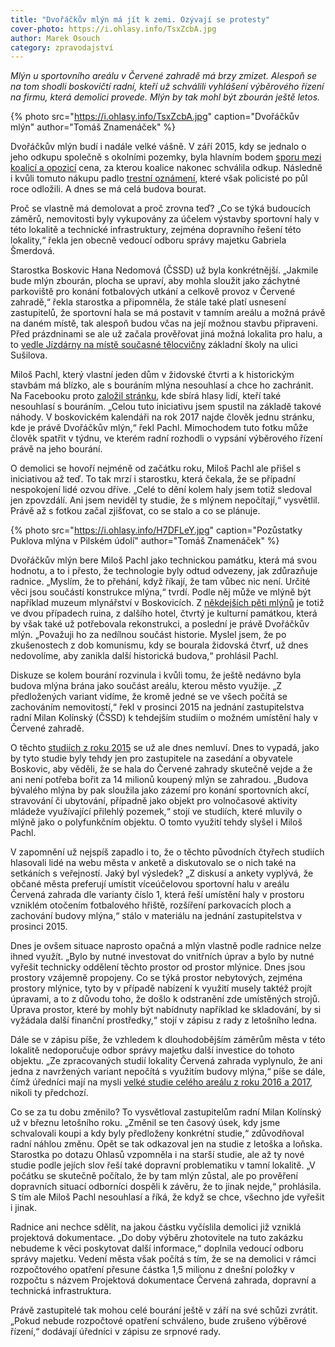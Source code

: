 ```yaml
---
title: "Dvořáčkův mlýn má jít k zemi. Ozývají se protesty"
cover-photo: https://i.ohlasy.info/TsxZcbA.jpg
author: Marek Osouch
category: zpravodajství
---
```


*Mlýn u sportovního areálu v Červené zahradě má brzy zmizet. Alespoň se na tom shodli boskovičtí radní, kteří už schválili vyhlášení výběrového řízení na firmu, která demolici provede. Mlýn by tak mohl být zbourán ještě letos.*

{% photo src="https://i.ohlasy.info/TsxZcbA.jpg" caption="Dvořáčkův mlýn" author="Tomáš Znamenáček" %}

Dvořáčkův mlýn budí i nadále velké vášně. V září 2015, kdy se jednalo o jeho odkupu společně s okolními pozemky, byla hlavním bodem [sporu mezi koalicí a opozicí](http://www.ohlasy.info/clanky/2015/10/dvorackuv-mlyn.html) cena, za kterou koalice nakonec schválila odkup. Následně i kvůli tomuto nákupu padlo [trestní oznámení](http://www.ohlasy.info/clanky/2016/01/cervenka-trestni-oznameni.html), které však policisté po půl roce odložili. A dnes se má celá budova bourat.

Proč se vlastně má demolovat a proč zrovna teď? „Co se týká budoucích záměrů, nemovitosti byly vykupovány za účelem výstavby sportovní haly v této lokalitě a technické infrastruktury, zejména dopravního řešení této lokality,“ řekla jen obecně vedoucí odboru správy majetku Gabriela Šmerdová.

Starostka Boskovic Hana Nedomová (ČSSD) už byla konkrétnější. „Jakmile bude mlýn zbourán, plocha se upraví, aby mohla sloužit jako záchytné parkoviště pro konání fotbalových utkání a celkově provoz v Červené zahradě,“ řekla starostka a připomněla, že stále také platí usnesení zastupitelů, že sportovní hala se má postavit v tamním areálu a možná právě na daném místě, tak alespoň budou včas na její možnou stavbu připraveni. Před prázdninami se ale už začala prověřovat jiná možná lokalita pro halu, a to [vedle Jízdárny na místě současné tělocvičny](http://www.ohlasy.info/clanky/2017/05/hala-susilova.html) základní školy na ulici Sušilova.

Miloš Pachl, který vlastní jeden dům v židovské čtvrti a k historickým stavbám má blízko, ale s bouráním mlýna nesouhlasí a chce ho zachránit. Na Facebooku proto [založil stránku](https://www.facebook.com/346915795733255/), kde sbírá hlasy lidí, kteří také nesouhlasí s bouráním. „Celou tuto iniciativu jsem spustil na základě takové náhody. V boskovickém kalendáři na rok 2017 najde člověk jednu stránku, kde je právě Dvořáčkův mlýn,“ řekl Pachl. Mimochodem tuto fotku může člověk spatřit v týdnu, ve kterém radní rozhodli o vypsání výběrového řízení právě na jeho bourání.

O demolici se hovoří nejméně od začátku roku, Miloš Pachl ale přišel s iniciativou až teď. To tak mrzí i starostku, která čekala, že se případní nespokojení lidé ozvou dříve. „Celé to dění kolem haly jsem totiž sledoval jen zpovzdálí. Ani jsem neviděl ty studie, že s mlýnem nepočítají,“ vysvětlil. Právě až s fotkou začal zjišťovat, co se stalo a co se plánuje.

{% photo src="https://i.ohlasy.info/H7DFLeY.jpg" caption="Pozůstatky Puklova mlýna v Pilském údolí" author="Tomáš Znamenáček" %}

Dvořáčkův mlýn bere Miloš Pachl jako technickou památku, která má svou hodnotu, a to i přesto, že technologie byly odtud odvezeny, jak zdůrazňuje radnice. „Myslím, že to přehání, když říkají, že tam vůbec nic není. Určité věci jsou součástí konstrukce mlýna,“ tvrdí. Podle něj může ve mlýně být například muzeum mlynářství v Boskovicích. Z [někdejších pěti mlýnů](http://www.ohlasy.info/clanky/2016/03/mlyny.html) je totiž ve dvou případech ruina, z dalšího hotel, čtvrtý je kulturní památkou, která by však také už potřebovala rekonstrukci, a poslední je právě Dvořáčkův mlýn. „Považuji ho za nedílnou součást historie. Myslel jsem, že po zkušenostech z dob komunismu, kdy se bourala židovská čtvrť, už dnes nedovolíme, aby zanikla další historická budova,“ prohlásil Pachl.

Diskuze se kolem bourání rozvinula i kvůli tomu, že ještě nedávno byla budova mlýna brána jako součást areálu, kterou město využije. „Z předložených variant vidíme, že kromě jedné se ve všech počítá se zachováním nemovitostí,“ řekl v prosinci 2015 na jednání zastupitelstva radní Milan Kolínský (ČSSD) k tehdejším studiím o možném umístění haly v Červené zahradě.

O těchto [studiích z roku 2015](http://www.ohlasy.info/clanky/2015/11/varianty-haly.html) se už ale dnes nemluví. Dnes to vypadá, jako by tyto studie byly tehdy jen pro zastupitele na zasedání a obyvatele Boskovic, aby věděli, že se hala do Červené zahrady skutečně vejde a že ani není potřeba bořit za 14 milionů koupený mlýn se zahradou. „Budova bývalého mlýna by pak sloužila jako zázemí pro konání sportovních akcí, stravování či ubytování, případně jako objekt pro volnočasové aktivity mládeže využívající přilehlý pozemek,“ stojí ve studiích, které mluvily o mlýně jako o polyfunkčním objektu. O tomto využití tehdy slyšel i Miloš Pachl.

V zapomnění už nejspíš zapadlo i to, že o těchto původních čtyřech studiích hlasovali lidé na webu města v anketě a diskutovalo se o nich také na setkáních s veřejností. Jaký byl výsledek? „Z diskusí a ankety vyplývá, že občané města preferují umístit víceúčelovou sportovní halu v areálu Červená zahrada dle varianty číslo 1, která řeší umístění haly v prostoru vzniklém otočením fotbalového hřiště, rozšíření parkovacích ploch a zachování budovy mlýna,“ stálo v materiálu na jednání zastupitelstva v prosinci 2015.

Dnes je ovšem situace naprosto opačná a mlýn vlastně podle radnice nelze ihned využít. „Bylo by nutné investovat do vnitřních úprav a bylo by nutné vyřešit technicky oddělení těchto prostor od prostor mlýnice. Dnes jsou prostory vzájemně propojeny. Co se týká prostor nebytových, zejména prostory mlýnice, tyto by v případě nabízení k využití musely taktéž projít úpravami, a to z důvodu toho, že došlo k odstranění zde umístěných strojů. Úprava prostor, které by mohly být nabídnuty například ke skladování, by si vyžádala další finanční prostředky,“ stojí v zápisu z rady z letošního ledna.

Dále se v zápisu píše, že vzhledem k dlouhodobějším záměrům města v této lokalitě nedoporučuje odbor správy majetku další investice do tohoto objektu. „Ze zpracovaných studií lokality Červená zahrada vyplynulo, že ani jedna z navržených variant nepočítá s využitím budovy mlýna,“ píše se dále, čímž úředníci mají na mysli [velké studie celého areálu z roku 2016 a 2017](http://www.ohlasy.info/clanky/2016/11/cervenka-studie.html), nikoli ty předchozí. 

Co se za tu dobu změnilo? To vysvětloval zastupitelům radní Milan Kolínský už v březnu letošního roku. „Změnil se ten časový úsek, kdy jsme schvalovali koupi a kdy byly předloženy konkrétní studie,“ zdůvodňoval radní náhlou změnu. Opět se tak odkazoval jen na studie z letoška a loňska. Starostka po dotazu Ohlasů vzpomněla i na starší studie, ale až ty nové studie podle jejích slov řeší také dopravní problematiku v tamní lokalitě. „V počátku se skutečně počítalo, že by tam mlýn zůstal, ale po prověření dopravních situací odborníci dospěli k závěru, že to jinak nejde,“ prohlásila. S tím ale Miloš Pachl nesouhlasí a říká, že když se chce, všechno jde vyřešit i jinak.

Radnice ani nechce sdělit, na jakou částku vyčíslila demolici již vzniklá projektová dokumentace. „Do doby výběru zhotovitele na tuto zakázku nebudeme k věci poskytovat další informace,“ doplnila vedoucí odboru správy majetku. Vedení města však počítá s tím, že se na demolici v rámci rozpočtového opatření přesune částka 1,5 milionu z dnešní položky v rozpočtu s názvem Projektová dokumentace Červená zahrada, dopravní a technická infrastruktura.

Právě zastupitelé tak mohou celé bourání ještě v září na své schůzi zvrátit. „Pokud nebude rozpočtové opatření schváleno, bude zrušeno výběrové řízení,“ dodávají úředníci v zápisu ze srpnové rady.
